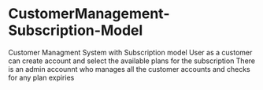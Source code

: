 # CustomerManagement-Subscription-Model
Customer Managment System with Subscription model
User as a customer can create account and select the available plans for the subscription
There is an admin accounnt who manages all the customer accounts and checks for any plan expiries

